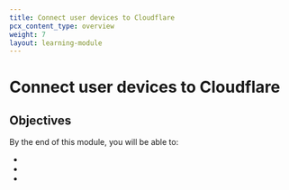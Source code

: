 ```yaml
---
title: Connect user devices to Cloudflare
pcx_content_type: overview
weight: 7
layout: learning-module
---
```


# Connect user devices to Cloudflare



## Objectives

By the end of this module, you will be able to:

- 
- 
- 
